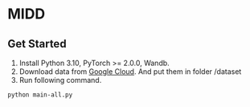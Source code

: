 # MIDD



## Get Started

1. Install Python 3.10, PyTorch >= 2.0.0, Wandb. 
2. Download data from [Google Cloud](https://drive.google.com/drive/folders/1gisthCoE-RrKJ0j3KPV7xiibhHWT9qRm?usp=sharing). And put them in folder /dataset
3. Run following  command.

```bash
python main-all.py
```

